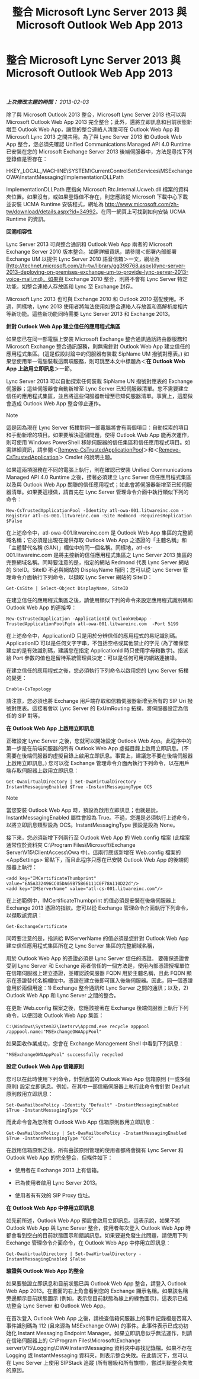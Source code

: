 ﻿---
title: 整合 Microsoft Lync Server 2013 與 Microsoft Outlook Web App 2013
TOCTitle: 整合 Microsoft Lync Server 2013 與 Microsoft Outlook Web App 2013
ms:assetid: 513d4cc7-aa87-4f68-b99d-d58b63bdf242
ms:mtpsurl: https://technet.microsoft.com/zh-tw/library/JJ688055(v=OCS.15)
ms:contentKeyID: 49890064
ms.date: 08/10/2015
mtps_version: v=OCS.15
ms.translationtype: HT
---

# 整合 Microsoft Lync Server 2013 與 Microsoft Outlook Web App 2013

 

_**上次修改主題的時間：** 2013-02-03_

除了與 Microsoft Outlook 2013 整合，Microsoft Lync Server 2013 也可以與 Microsoft Outlook Web App 2013 完全整合；此外，還將立即訊息和目前狀態新增至 Outlook Web App，讓您的整合連絡人清單可在 Outlook Web App 和 Microsoft Lync 2013 之間共用。為了與 Lync Server 2013 和 Outlook Web App 整合，您必須先確認 Unified Communications Managed API 4.0 Runtime 已安裝在您的 Microsoft Exchange Server 2013 後端伺服器中，方法是尋找下列登錄值是否存在：

HKEY\_LOCAL\_MACHINE\\SYSTEM\\CurrentControlSet\\Services\\MSExchange OWA\\InstantMessaging\\ImplementationDLLPath

ImplementationDLLPath 應指向 Microsoft.Rtc.Internal.Ucweb.dll 檔案的資料夾位置。如果沒有，或如果登錄值不存在，則您應該從 Microsoft 下載中心下載並安裝 UCMA Runtime 安裝程式，網址為 <http://www.microsoft.com/zh-tw/download/details.aspx?id=34992>。在同一網頁上可找到如何安裝 UCMA Runtime 的資訊。

**回溯相容性**

Lync Server 2013 可與整合通訊和 Outlook Web App 兩者的 Microsoft Exchange Server 2010 版本整合。如需詳細資訊，請參閱＜部署內部部署 Exchange UM 以提供 Lync Server 2010 語音信箱＞一文，網址為 [http://technet.microsoft.com/zh-tw/library/gg398768.aspx](lync-server-2013-deploying-on-premises-exchange-um-to-provide-lync-server-2013-voice-mail.md)。如果與 Exchange 2010 整合，則將不會有 Lync Server 特定功能，如整合連絡人存放區和 Lync 至 Exchange 封存。

Microsoft Lync 2013 也可與 Exchange 2010 和 Outlook 2010 搭配使用。不過，同樣地，Lync 2013 使用者將無法使用如整合連絡人存放區和高解析度相片等新功能。這些新功能同時需要 Lync Server 2013 和 Exchange 2013。

**針對 Outlook Web App 建立信任的應用程式集區**

如果您已在同一部電腦上安裝 Microsoft Exchange 整合通訊通話路由器服務和 Microsoft Exchange 整合通訊服務，則無需針對 Outlook Web App 建立信任的應用程式集區。(這是假設討論中的伺服器有裝載 SipName UM 撥號對應表。) 如果您使用單一電腦裝載這兩項服務，則可跳至本文中標題為＜**在 Outlook Web App 上啟用立即訊息**＞一節。

Lync Server 2013 可以自動探索任何裝載 SipName UN 撥號對應表的 Exchange 伺服器；這些伺服器會自動新增至 Lync Server 已知伺服器清單。您不需要建立信任的應用程式集區，並且將這些伺服器新增至已知伺服器清單。事實上，這麼做會造成 Outlook Web App 整合停止運作。

> [!NOTE]  
> 這是因為現在 Lync Server 拓撲對同一部電腦將會有兩個項目︰自動探索的項目和手動新增的項目。如果要解決這個問題，使得 Outlook Web App 能再次運作，則可使用 Windows PowerShell 移除伺服器的信任集區和信任應用程式項目。如需詳細資訊，請參閱＜<a href="https://docs.microsoft.com/en-us/powershell/module/skype/Remove-CsTrustedApplicationPool">Remove-CsTrustedApplicationPool</a>＞和＜<a href="https://docs.microsoft.com/en-us/powershell/module/skype/Remove-CsTrustedApplication">Remove-CsTrustedApplication</a>＞ Cmdlet 的說明主題。



如果這兩項服務在不同的電腦上執行，則在確認已安裝 Unified Communications Managed API 4.0 Runtime 之後，接著必須建立 Lync Server 信任應用程式集區以及與 Outlook Web App 關聯的信任應用程式；如此會將伺服器新增至已知伺服器清單。如果要這樣做，請首先在 Lync Server 管理命令介面中執行類似下列的命令：

    New-CsTrustedApplicationPool -Identity atl-owa-001.litwareinc.com -Registrar atl-cs-001.litwareinc.com -Site Redmond -RequiresReplication $False

在上述命令中，atl-owa-001.litwareinc.com 是 Outlook Web App 集區的完整網域名稱；它必須是出現在提供存取 Outlook Web App 之憑證的「主體名稱」和「主體替代名稱 (SAN)」欄位中的同一個名稱。同樣地，atl-cs-001.litwareinc.com 是將主控新的信任應用程式集區之 Lync Server 2013 集區的完整網域名稱。同時要注意的是，指定的網站 Redmond 代表 Lync Server 網站的 SiteID。SiteID 不必與網站的 DisplayName 相同；您可以從 Lync Server 管理命令介面執行下列命令，以擷取 Lync Server 網站的 SiteID：

    Get-CsSite | Select-Object DisplayName, SiteID

在建立信任的應用程式集區之後，請使用類似下列的命令來設定應用程式識別碼和 Outlook Web App 的連接埠：

    New-CsTrustedApplication -ApplicationId OutlookWebApp -TrustedApplicationPoolFqdn atl-owa-001.litwareinc.com  -Port 5199

在上述命令中，ApplicationID 只是用於分辨信任的應用程式的易記識別碼。ApplicationID 可以是任何文字字串，不包括空格或其他禁止的字元 (為了確保您建立的是有效識別碼，建議您在指定 ApplicationId 時只使用字母和數字)。指派給 Port 參數的值也是留待系統管理員決定：可以是任何可用的網路連接埠。

在建立信任的應用程式之後，您必須執行下列命令以啟用您的 Lync Server 拓樸的變更：

    Enable-CsTopology

請注意，您必須也將 Exchange 用戶端存取和信箱伺服器新增至所有的 SIP Uri 撥號對應表。這接著會以 Lync Server 的 ExUmRouting 拓撲，將伺服器設定為信任的 SIP 對等。

**在 Outlook Web App 上啟用立即訊息**

正確設定 Lync Server 之後，您就可以開始設定 Outlook Web App。此程序中的第一步是在前端伺服器的所有 Outlook Web App 虛擬目錄上啟用立即訊息。(不需要在後端伺服器的虛擬目錄上啟用立即訊息。事實上，建議您不要在後端伺服器上啟用立即訊息。) 您可以從 Exchange 管理命令介面內執行下列命令，以在用戶端存取伺服器上啟用立即訊息：

    Get-OwaVirtualDirectory | Set-OwaVirtualDirectory -InstantMessagingEnabled $True -InstantMessagingType OCS

> [!NOTE]  
> 當您安裝 Outlook Web App 時，預設為啟用立即訊息；也就是說，InstantMessagingEnabled 屬性會設為 True。不過，您還是必須執行上述命令，以將立即訊息類型設為 OCS。InstantMessagingType 預設是設為 None。



接下來，您必須新增下列兩行至 Outlook Web App 的 Web.config 檔案 (此檔案通常位於資料夾 C:\\Program Files\\Microsoft\\Exchange Server\\V15\\ClientAccess\\Owa 中)。這兩行應該新增在 Web.config 檔案的 \<AppSettings\> 節點下，而且此程序只應在已安裝 Outlook Web App 的後端伺服器上執行：

    <add key="IMCertificateThumbprint" value="EA5A332496CC05DA69B75B66111C0F78A110D22d"/>
    <add key="IMServerName" value="atl-cs-001.litwareinc.com"/>

在上述範例中，IMCertificateThumbprint 的值必須是安裝在後端伺服器上 Exchange 2013 憑證的指紋。您可以從 Exchange 管理命令介面執行下列命令，以擷取該資訊：

    Get-ExchangeCertificate

同時要注意的是，指派給 IMServerName 的值必須是您針對 Outlook Web App 建立信任應用程式集區所在之 Lync Server 集區的完整網域名稱，

用於 Outlook Web App 的憑證必須是 Lync Server 信任的憑證。 要確保憑證會受到 Lync Server 和 Exchange 兩者信任的一個方法是，使用內部憑證授權單位在信箱伺服器上建立憑證，並確認該伺服器 FQDN 用於主體名稱，且此 FQDN 顯示在憑證替代名稱欄位中。憑證在建立後即可匯入後端伺服器。因此，同一個憑證會用於兩個用途︰1) Exchange 整合通訊和 Lync Server 之間的通訊；以及，2) Outlook Web App 和 Lync Server 之間的整合。

在更新 Web.config 檔案之後，您應該接著在 Exchange 後端伺服器上執行下列命令，以便回收 Outlook Web App 集區：

    C:\Windows\System32\Inetsrv\Appcmd.exe recycle apppool /apppool.name:"MSExchangeOWAAppPool"

如果回收作業成功，您會在 Exchange Management Shell 中看到下列訊息：

    "MSExchangeOWAAppPool" successfully recycled

**設定 Outlook Web App 信箱原則**

您可以在此時使用下列命令，針對適當的 Outlook Web App 信箱原則 (一或多個原則) 設定立即訊息。例如，在其中一部信箱伺服器上執行此命令會針對 Deafult 原則啟用立即訊息：

    Set-OwaMailboxPolicy -Identity "Default" -InstantMessagingEnabled $True -InstantMessagingType "OCS"

而此命令會為您所有 Outlook Web App 信箱原則啟用立即訊息：

    Get-OwaMailboxPolicy | Set-OwaMailboxPolicy -InstantMessagingEnabled $True -InstantMessagingType "OCS"

在啟用信箱原則之後，所有由該原則管理的使用者都將會擁有 Lync Server 和 Outlook Web App 的完全整合，但條件如下：

  - 使用者在 Exchange 2013 上有信箱。

  - 已為使用者啟用 Lync Server 2013。

  - 使用者有有效的 SIP Proxy 位址。

**在 Outlook Web App 中停用立即訊息**

如先前所述，Outlook Web App 預設會啟用立即訊息。這表示說，如果不將 Outlook Web App 與 Lync Server 整合，使用者每次登入 Outlook Web App 時都會看到空白的目前狀態圖示和錯誤訊息。如果要避免發生此問題，請使用下列 Exchange 管理命令介面命令，在 Outlook Web App 中停用立即訊息︰

    Get-OwaVirtualDirectory | Set-OwaVirtualDirectory -InstantMessagingEnabled $False

**驗證與 Outlook Web App 的整合**

如果要驗證立即訊息和目前狀態已與 Outlook Web App 整合，請登入 Outlook Web App 2013。在畫面的右上角會看到您的 Exchange 顯示名稱。如果該名稱旁邊顯示目前狀態圖示 (例如，表示您目前狀態為線上的綠色圖示)，這表示已成功整合 Lync Server 和 Outlook Web App。

在首次登入 Outlook Web App 之後，請檢查信箱伺服器上的事件記錄檔是否寫入事件識別碼為 112 (且來源為 MSExchange OWA) 的事件。此事件表示已成功初始化 Instant Messaging Endpoint Manager。如果立即訊息似乎無法運作，則請在信箱伺服器上的 C:\\Program Files\\Microsoft\\Exchange server\\V15\\Logging\\OWA\\InstantMessaging 資料夾中尋找記錄檔。如果不存在 Logging 或 InstantMessaging 資料夾，則表示整合失敗。在此情況下，您可以在 Lync Server 上使用 SIPStack 追蹤 (所有層級和所有旗標)，嘗試判斷整合失敗的原因。

